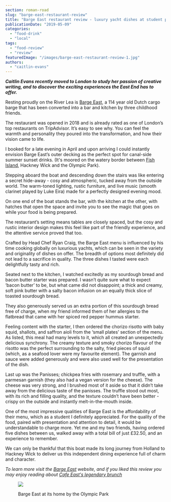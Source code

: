 ```yaml
---
section: roman-road
slug: "barge-east-restaurant-review"
title: "Barge East restaurant review - luxury yacht dishes at student prices"
publicationDate: "2019-05-09"
categories: 
  - "food-drink"
  - "local"
tags: 
  - "food-review"
  - "review"
featuredImage: "/images/barge-east-restaurant-review-1.jpg"
authors: 
  - "caitlin-evans"
---
```


**_Caitlin Evans recently moved to London to study her passion of creative writing, and to discover the exciting experiences the East End has to offer._**

Resting proudly on the River Lea is [Barge East](https://romanroadlondon.com/barge-east-restaurant-hackney-wick/), a 114 year old Dutch cargo barge that has been converted into a bar and kitchen by three childhood friends.

The restaurant was opened in 2018 and is already rated as one of London’s top restaurants on TripAdvisor. It’s easy to see why. You can feel the warmth and personality they poured into the transformation, and how their vision came to life.  

I booked for a late evening in April and upon arriving I could instantly envision Barge East’s outer decking as the perfect spot for canal-side summer sunset drinks. (It's moored on the watery border between [Fish Island](https://romanroadlondon.com/history-fish-island/), Hackney Wick and the Olympic Park).

Stepping aboard the boat and descending down the stairs was like entering a secret hide-away - cosy and atmospheric, tucked away from the outside world. The warm-toned lighting, rustic furniture, and live music (smooth clarinet played by Luke Eira) made for a perfectly designed evening mood.  

On one end of the boat stands the bar, with the kitchen at the other, with hatches that open the space and invite you to see the magic that goes on while your food is being prepared.

The restaurant’s setting means tables are closely spaced, but the cosy and rustic interior design makes this feel like part of the friendly experience, and the attentive service proved that too.  

Crafted by Head Chef Ryan Craig, the Barge East menu is influenced by his time cooking globally on luxurious yachts, which can be seen in the variety and originality of dishes on offer. The breadth of options most definitely did not lead to a sacrifice in quality. The three dishes I tasted were each delightfully tasty and rich.  

Seated next to the kitchen, I watched excitedly as my sourdough bread and bacon butter starter was prepared. I wasn’t quite sure what to expect ‘bacon butter’ to be, but what came did not disappoint; a thick and creamy, soft pink butter with a salty bacon infusion on an equally thick slice of toasted sourdough bread.

They also generously served us an extra portion of this sourdough bread free of charge, when my friend informed them of her allergies to the flatbread that came with her spiced red pepper hummus starter.  

Feeling content with the starter, I then ordered the chorizo risotto with baby squid, shallots, and saffron aioli from the ‘small plates’ section of the menu. As listed, this meal had many levels to it, which all created an unexpectedly delicious synchrony. The creamy texture and smoky chorizo flavour of the risotto was the perfect surrounding to the salty, fried pieces of squid (which, as a seafood lover were my favourite element). The garnish and sauce were added generously and were also used well for the presentation of the dish.  

Last up was the Panisses; chickpea fries with rosemary and truffle, with a parmesan garnish (they also had a vegan version for the cheese). The cheese was very strong, and I brushed most of it aside so that it didn’t take away from the delicious taste of the panisses. The truffle stood out most, with its rich and filling quality, and the texture couldn’t have been better - crispy on the outside and instantly melt-in-the-mouth inside.  

One of the most impressive qualities of Barge East is the affordability of their menu, which as a student I definitely appreciated. For the quality of the food, paired with presentation and attention to detail, it would be understandable to charge more. Yet me and my two friends, having ordered five dishes between us, walked away with a total bill of just £32.50, and an experience to remember.

We can only be thankful that this boat made its long journey from Holland to Hackney Wick to deliver us this independent dining experience full of charm and character.

_To learn more visit the [Barge East](https://www.bargeeast.com/) website, and if you liked this review you may enjoy reading about [Cafe East's legendary brunch](https://romanroadlondon.com/cafe-east-restaurant-review/)_

<figure>

![](/images/barge-east-restaurant-review-2-1024x683.jpg)

<figcaption>

Barge East at its home by the Olympic Park

</figcaption>

</figure>


